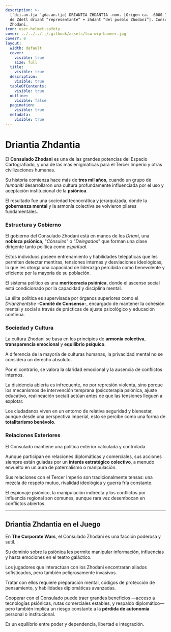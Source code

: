 ```yaml
---
description: >-
  [ˈdɾi.an.tja ˈʒdə.an.tja] DRIANTIA ZHDANTIA –nom. [Origen ca. -6000 Imperial,
  de Zdetl driant “representante” + zhdant “del pueblo Zhodani”]. Consulado
  Zhodani.
icon: user-helmet-safety
cover: ../../../../.gitbook/assets/tcw-wip-banner.jpg
coverY: 0
layout:
  width: default
  cover:
    visible: true
    size: full
  title:
    visible: true
  description:
    visible: true
  tableOfContents:
    visible: true
  outline:
    visible: false
  pagination:
    visible: true
  metadata:
    visible: true
---
```


# Driantia Zhdantia

El **Consulado Zhodani** es una de las grandes potencias del Espacio Cartografiado, y una de las más enigmáticas para el Tercer Imperio y otras civilizaciones humanas.

Su historia comienza hace más de **tres mil años**, cuando un grupo de _humaniti_ desarrollaron una cultura profundamente influenciada por el uso y aceptación institucional de la **psiónica**.

El resultado fue una sociedad tecnocrática y jerarquizada, donde la **gobernanza mental** y la armonía colectiva se volvieron pilares fundamentales.

### Estructura y Gobierno

El gobierno del Consulado Zhodani está en manos de los _Driant_, una **nobleza psiónica**, "_Cónsules_" o "_Delegados_" que forman una clase dirigente tanto política como _espiritual_.

Estos individuos poseen entrenamiento y habilidades telepáticas que les permiten detectar mentiras, tensiones internas y desviaciones ideológicas, lo que les otorga una capacidad de liderazgo percibida como benevolente y eficiente por la mayoría de su población.

El sistema político es una **meritocracia psiónica**, donde el ascenso social está condicionado por la capacidad y disciplina mental.

La élite política es supervisada por órganos superiores como el _Drianzhentshe_ -**Comité de Consenso**-, encargado de mantener la cohesión mental y social a través de prácticas de ajuste psicológico y educación continua.

### Sociedad y Cultura

La cultura Zhodani se basa en los principios de **armonía colectiva**, **transparencia emocional** y **equilibrio psíquico**.

A diferencia de la mayoría de culturas humanas, la privacidad mental no se considera un derecho absoluto.

Por el contrario, se valora la claridad emocional y la ausencia de conflictos internos.

La disidencia abierta es infrecuente, no por represión violenta, sino porque los mecanismos de intervención temprana (psicoterapia psiónica, ajuste educativo, realineación social) actúan antes de que las tensiones lleguen a explotar.

Los ciudadanos viven en un entorno de relativa seguridad y bienestar, aunque desde una perspectiva imperial, esto se percibe como una forma de **totalitarismo benévolo**.

### Relaciones Exteriores

El Consulado mantiene una política exterior calculada y controlada.

Aunque participan en relaciones diplomáticas y comerciales, sus acciones siempre están guiadas por un **interés estratégico colectivo**, a menudo envuelto en un aura de paternalismo o manipulación.

Sus relaciones con el Tercer Imperio son tradicionalmente tensas: una mezcla de respeto mutuo, rivalidad ideológica y guerra fría constante.

El espionaje psiónico, la manipulación indirecta y los conflictos por influencia regional son comunes, aunque rara vez desembocan en conflictos abiertos.

***

## Driantia Zhdantia en el Juego

En **The Corporate Wars**, el Consulado Zhodani es una facción poderosa y sutil.

Su dominio sobre la psiónica les permite manipular información, influencias y hasta emociones en el teatro galáctico.

Los jugadores que interactúan con los Zhodani encontrarán aliados sofisticados, pero también peligrosamente invasivos.

Tratar con ellos requiere preparación mental, códigos de protección de pensamiento, y habilidades diplomáticas avanzadas.

Cooperar con el Consulado puede traer grandes beneficios —acceso a tecnologías psiónicas, rutas comerciales estables, y respaldo diplomático— pero también implica un riesgo constante a la **pérdida de autonomía** personal o institucional.

Es un equilibrio entre poder y dependencia, libertad e integración.
